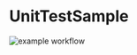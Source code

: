 # UnitTestSample

![example workflow](https://github.com/github/docs/actions/workflows/xUnitTest.yml/badge.svg)
